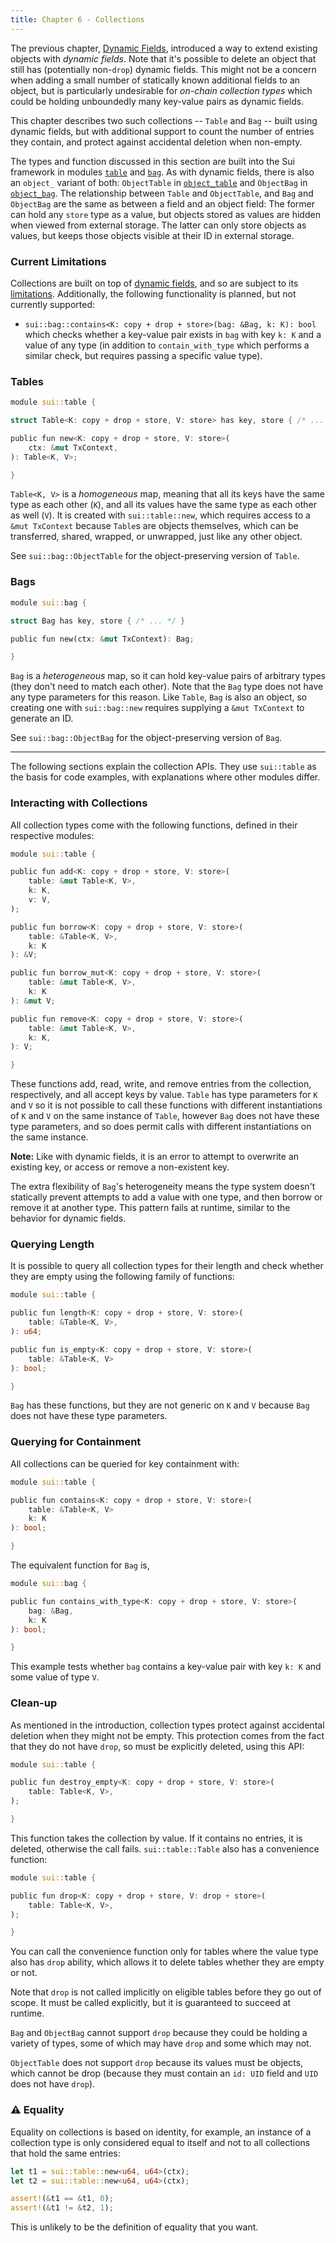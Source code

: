 ```yaml
---
title: Chapter 6 - Collections
---
```


The previous chapter, [Dynamic Fields](ch5-dynamic-fields.md), introduced a way to extend existing objects with *dynamic fields*. Note that it's possible to delete an object that still has (potentially non-`drop`) dynamic fields. This might not be a concern when adding a small number of statically known additional fields to an object, but is particularly undesirable for *on-chain collection types* which could be holding unboundedly many key-value pairs as dynamic fields.

This chapter describes two such collections -- `Table` and `Bag` -- built using dynamic fields, but with additional support to count the number of entries they contain, and protect against accidental deletion when non-empty.

The types and function discussed in this section are built into the Sui framework in modules [`table`](https://github.com/MystenLabs/sui/tree/main/crates/sui-framework/packages/sui-framework/sources/table.move) and [`bag`](https://github.com/MystenLabs/sui/tree/main/crates/sui-framework/packages/sui-framework/sources/bag.move). As with dynamic fields, there is also an `object_` variant of both: `ObjectTable` in [`object_table`](https://github.com/MystenLabs/sui/blob/main/crates/sui-framework/sources/object_table.move) and `ObjectBag` in [`object_bag`](https://github.com/MystenLabs/sui/blob/main/crates/sui-framework/sources/object_bag.move). The relationship between `Table` and `ObjectTable`, and `Bag` and `ObjectBag` are the same as between a field and an object field: The former can hold any `store` type as a value, but objects stored as values are hidden when viewed from external storage. The latter can only store objects as values, but keeps those objects visible at their ID in external storage.

### Current Limitations

Collections are built on top of [dynamic fields](ch5-dynamic-fields.md), and so are subject to its [limitations](ch5-dynamic-fields.md#current-limitations). Additionally, the following functionality is planned, but not currently supported:

- `sui::bag::contains<K: copy + drop + store>(bag: &Bag, k: K): bool` which checks whether a key-value pair exists in `bag` with key `k: K` and a value of any type (in addition to `contain_with_type` which performs a similar check, but requires passing a specific value type).


### Tables

```rust
module sui::table {

struct Table<K: copy + drop + store, V: store> has key, store { /* ... */ }

public fun new<K: copy + drop + store, V: store>(
    ctx: &mut TxContext,
): Table<K, V>;

}
```

`Table<K, V>` is a *homogeneous* map, meaning that all its keys have the same type as each other (`K`), and all its values have the same type as each other as well (`V`). It is created with `sui::table::new`, which requires access to a `&mut TxContext` because `Table`s are objects themselves, which can be transferred, shared, wrapped, or unwrapped, just like any other object.

See `sui::bag::ObjectTable` for the object-preserving version of `Table`.

### Bags

```rust
module sui::bag {

struct Bag has key, store { /* ... */ }

public fun new(ctx: &mut TxContext): Bag;

}
```

`Bag` is a *heterogeneous* map, so it can hold key-value pairs of arbitrary types (they don't need to match each other). Note that the `Bag` type does not have any type parameters for this reason. Like `Table`, `Bag` is also an object, so creating one with `sui::bag::new` requires supplying a `&mut TxContext` to generate an ID.

See `sui::bag::ObjectBag` for the object-preserving version of `Bag`.

---

The following sections explain the collection APIs. They use `sui::table` as the basis for code examples, with explanations where other modules differ.

### Interacting with Collections

All collection types come with the following functions, defined in their respective modules:

```rust
module sui::table {

public fun add<K: copy + drop + store, V: store>(
    table: &mut Table<K, V>,
    k: K,
    v: V,
);

public fun borrow<K: copy + drop + store, V: store>(
    table: &Table<K, V>,
    k: K
): &V;

public fun borrow_mut<K: copy + drop + store, V: store>(
    table: &mut Table<K, V>,
    k: K
): &mut V;

public fun remove<K: copy + drop + store, V: store>(
    table: &mut Table<K, V>,
    k: K,
): V;

}
```

These functions add, read, write, and remove entries from the collection, respectively, and all accept keys by value. `Table` has type parameters for `K` and `V` so it is not possible to call these functions with different instantiations of `K` and `V` on the same instance of `Table`, however `Bag` does not have these type parameters, and so does permit calls with different instantiations on the same instance.

**Note:** Like with dynamic fields, it is an error to attempt to overwrite an existing key, or access or remove a non-existent key.

The extra flexibility of `Bag`'s heterogeneity means the type system doesn't statically prevent attempts to add a value with one type, and then borrow or remove it at another type. This pattern fails at runtime, similar to the behavior for dynamic fields.

### Querying Length

It is possible to query all collection types for their length and check whether they are empty using the following family of functions:

```rust
module sui::table {

public fun length<K: copy + drop + store, V: store>(
    table: &Table<K, V>,
): u64;

public fun is_empty<K: copy + drop + store, V: store>(
    table: &Table<K, V>
): bool;

}
```

`Bag` has these functions, but they are not generic on `K` and `V` because `Bag` does not have these type parameters.

### Querying for Containment

All collections can be queried for key containment with:

```rust
module sui::table {

public fun contains<K: copy + drop + store, V: store>(
    table: &Table<K, V>
    k: K
): bool;

}
```

The equivalent function for `Bag` is,

```rust
module sui::bag {

public fun contains_with_type<K: copy + drop + store, V: store>(
    bag: &Bag,
    k: K
): bool;

}
```

This example tests whether `bag` contains a key-value pair with key `k: K` and some value of type `V`.

### Clean-up

As mentioned in the introduction, collection types protect against accidental deletion when they might not be empty. This protection comes from the fact that they do not have `drop`, so must be explicitly deleted, using this API:

```rust
module sui::table {

public fun destroy_empty<K: copy + drop + store, V: store>(
    table: Table<K, V>,
);

}
```

This function takes the collection by value. If it contains no entries, it is deleted, otherwise the call fails. `sui::table::Table` also has a convenience function:

```rust
module sui::table {

public fun drop<K: copy + drop + store, V: drop + store>(
    table: Table<K, V>,
);

}
```

You can call the convenience function only for tables where the value type also has `drop` ability, which allows it to delete tables whether they are empty or not.

Note that `drop` is not called implicitly on eligible tables before they go out of scope. It must be called explicitly, but it is guaranteed to succeed at runtime.

`Bag` and `ObjectBag` cannot support `drop` because they could be holding a variety of types, some of which may have `drop` and some which may not.

`ObjectTable` does not support `drop` because its values must be objects, which cannot be drop (because they must contain an `id: UID` field and `UID` does not have `drop`).

### :warning: Equality

Equality on collections is based on identity, for example, an instance of a collection type is only considered equal to itself and not to all collections that hold the same entries:

```rust
let t1 = sui::table::new<u64, u64>(ctx);
let t2 = sui::table::new<u64, u64>(ctx);

assert!(&t1 == &t1, 0);
assert!(&t1 != &t2, 1);
```

This is unlikely to be the definition of equality that you want.

